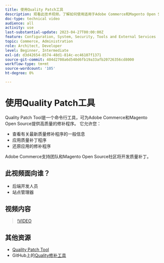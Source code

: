 ```yaml
---
title: 使用Quality Patch工具
description: 观看此技术视频，了解如何使用适用于Adobe Commerce和Magento Open Source的Quality Patch Tool。
doc-type: technical video
audience: all
activity: use
last-substantial-update: 2023-04-27T00:00:00Z
feature: Configuration, System, Security, Tools and External Services
topic: Commerce, Administration
role: Architect, Developer
level: Beginner, Intermediate
exl-id: d3d42654-8574-48d1-814c-ec46107f1371
source-git-commit: 404d2708a6d540d6fb19a33afb20726356cd8000
workflow-type: tm+mt
source-wordcount: '105'
ht-degree: 0%

---
```


# 使用Quality Patch工具

Quality Patch Tool是一个命令行工具，可为Adobe Commerce和Magento Open Source提供高质量的修补程序。 它允许您：

- 查看有关最新质量修补程序的一般信息
- 应用质量补丁程序
- 还原应用的修补程序

Adobe Commerce支持团队和Magento Open Source社区将开发质量补丁。

## 此视频面向谁？

- 后端开发人员
- 站点管理器

## 视频内容

>[!VIDEO](https://video.tv.adobe.com/v/344000?quality=12&learn=on)

## 其他资源

- [Quality Patch Tool](https://experienceleague.adobe.com/tools/commerce-quality-patches/index.html)
- GitHub上的[Quality修补工具](https://github.com/magento/quality-patches)
